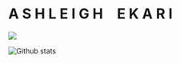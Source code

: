 
# A S H L E I G H  E K A R I
![](https://images.squarespace-cdn.com/content/v1/55cf708be4b0d960b1718a9a/285e99ed-5acb-4fc3-b92c-1bd656cbfe2e/ezgif-3-4b3024f788.gif?format=500w)

![Github stats](https://github-readme-stats.vercel.app/api?username=aekari)
